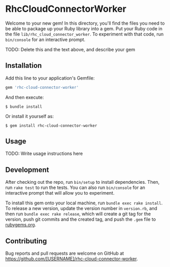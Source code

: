 # RhcCloudConnectorWorker

Welcome to your new gem! In this directory, you'll find the files you need to be able to package up your Ruby library into a gem. Put your Ruby code in the file `lib/rhc_cloud_connector_worker`. To experiment with that code, run `bin/console` for an interactive prompt.

TODO: Delete this and the text above, and describe your gem

## Installation

Add this line to your application's Gemfile:

```ruby
gem 'rhc-cloud-connector-worker'
```

And then execute:

    $ bundle install

Or install it yourself as:

    $ gem install rhc-cloud-connector-worker

## Usage

TODO: Write usage instructions here

## Development

After checking out the repo, run `bin/setup` to install dependencies. Then, run `rake test` to run the tests. You can also run `bin/console` for an interactive prompt that will allow you to experiment.

To install this gem onto your local machine, run `bundle exec rake install`. To release a new version, update the version number in `version.rb`, and then run `bundle exec rake release`, which will create a git tag for the version, push git commits and the created tag, and push the `.gem` file to [rubygems.org](https://rubygems.org).

## Contributing

Bug reports and pull requests are welcome on GitHub at https://github.com/[USERNAME]/rhc-cloud-connector-worker.
